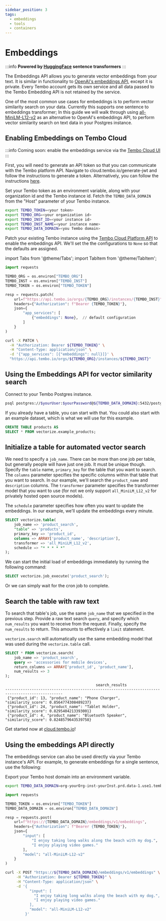 ```yaml
---
sidebar_position: 3
tags:
  - embeddings
  - tools
  - containers
---
```


# Embeddings

:::info
**Powered by [HuggingFace](https://huggingface.co/sentence-transformers/) sentence transformers**
:::

The Embeddings API allows you to generate vector embeddings from your text. It is similar in functionality to [OpenAI's embeddings API](https://platform.openai.com/docs/guides/embeddings), except it is private. Every Tembo account gets its own service and all data passed to the Tembo Embedding API is not retained by the service.

One of the most common use cases for embeddings is to perform vector similarity search on your data. Currently this supports one sentence to embeddings transformer; In this guide we will walk through using [all-MiniLM-L12-v2](https://huggingface.co/sentence-transformers/all-MiniLM-L12-v2) as an alternative to OpenAI's embeddings API, to perform vector similarity search on text data in your Postgres instance.

## Enabling Embeddings on Tembo Cloud

:::info
Coming soon: enable the embeddings service via the [Tembo Cloud UI](https://cloud.tembo.io)
:::

First, you will need to generate an API token so that you can communicate with the Tembo platform API. Navigate to cloud.tembo.io/generate-jwt and follow the instructions to generate a token. Alternatively, you can follow the instructions [here](https://tembo.io/docs/tembo-cloud/security-and-authentication/api-authentication).

Set your Tembo token as an environment variable, along with your organization id and the Tembo instance id. Fetch the `TEMBO_DATA_DOMAIN` from the "Host" parameter of your Tembo instance.

```bash
export TEMBO_TOKEN=<your token>
export TEMBO_ORG=<your organization id>
export TEMBO_INST_ID=<your instance id>
export TEMBO_INST_NAME=<your instance name>
export TEMBO_DATA_DOMAIN=<you Tembo domain>
```

Patch your existing Tembo instance using the [Tembo Cloud Platform API](https://tembo.io/docs/tembo-cloud/openapi) to enable the embeddings API. We'll set the the configurations to `None` so that the defaults are assigned.

import Tabs from '@theme/Tabs';
import TabItem from '@theme/TabItem';

<Tabs>
<TabItem value="py" label="Python">

```py
import requests

TEMBO_ORG = os.environ["TEMBO_ORG"]
TEMBO_INST = os.environ["TEMBO_INST"]
TEMBO_TOKEN = os.environ["TEMBO_TOKEN"]

resp = requests.patch(
    url=f"https://api.tembo.io/orgs/{TEMBO_ORG}/instances/{TEMBO_INST}",
    headers={"Authorization": f"Bearer {TEMBO_TOKEN}"},
    json={
        "app_services": [
            {"embeddings": None},  // default configuration
        ]
    }
)
```

</TabItem>

<TabItem value="curl" label="Curl">

```bash
curl -X PATCH \
  -H "Authorization: Bearer ${TEMBO_TOKEN}" \
  -H "Content-Type: application/json" \
  -d '{"app_services": [{"embeddings": null}]}' \
  "https://api.tembo.io/orgs/${TEMBO_ORG}/instances/${TEMBO_INST}"
```

</TabItem>
</Tabs>

## Using the Embeddings API for vector similarity search

Connect to your Tembo Postgres instance.

```bash
psql postgres://$yourUser:$yourPassword@${TEMBO_DATA_DOMAIN}:5432/postgres
```

If you already have a table, you can start with that. You could also start with an example dataset, which is what we will use for this example.

```sql
CREATE TABLE products AS 
SELECT * FROM vectorize.example_products;
```

## Initialize a table for automated vector search

We need to specify a `job_name`. There can be more than one job per table, but generally people will have just one job. It must be unique though. Specify the `table` name, `primary_key` for the table that you want to search. The `columns`
parameter specifies the specific columns within that table that you want to search. In our example, we'll search the `product_name` and `description` columns. The `transformer` parameter specifies the transformer model that you want to use (for not we only support `all_MiniLM_L12_v2` for privately hosted open source models). 

The `schedule` parameter specifies how often you want to update the embeddings. In our example, we'll update the embeddings every minute.

```sql
SELECT vectorize.table(
    job_name => 'product_search',
    "table" => 'products',
    primary_key => 'product_id',
    columns => ARRAY['product_name', 'description'],
    transformer => 'all_MiniLM_L12_v2',
    schedule => "* * * * *"
);
```

We can start the initial load of embeddings immediately by running the following command:

```sql
SELECT vectorize.job_execute('product_search');
```

Or we can simply wait for the cron job to complete.

## Search the table with raw text

To search that table's job, use the same `job_name` that we specified in the previous step.
 Provide a raw text search `query`, and specify which `num_results` you want to receive from the request.
 Finally, specify the `num_results` to return. This amounts to effectively a `limit` statement.

`vectorize.search` will automatically use the same embedding model that was used during the `vectorize.table` call.


```sql
SELECT * FROM vectorize.search(
    job_name => 'product_search',
    query => 'accessories for mobile devices',
    return_columns => ARRAY['product_id', 'product_name'],
    num_results => 3
);
```

```console
                                         search_results                                         
------------------------------------------------------------------------------------------------
 {"product_id": 13, "product_name": "Phone Charger", "similarity_score": 0.8564774308489237}
 {"product_id": 24, "product_name": "Tablet Holder", "similarity_score": 0.8295404213393001}
 {"product_id": 4, "product_name": "Bluetooth Speaker", "similarity_score": 0.8248579643539758}
```

Get started now at [cloud.tembo.io](https://cloud.tembo.io)!

## Using the embeddings API directly

The embeddings service can also be used directly via your Tembo instance's API. For example, to generate embeddings for a single sentence, use the following:

Export your Tembo host domain into an environment variable.

```bash
export TEMBO_DATA_DOMAIN=org-yourOrg-inst-yourInst.prd.data-1.use1.tembo.io
```

<Tabs>
<TabItem value="py" label="Python">

```py
import requests

TEMBO_TOKEN = os.environ["TEMBO_TOKEN"]
TEMBO_DATA_DOMAIN = os.environ["TEMBO_DATA_DOMAIN"]

resp = requests.post(
    url=f"https://{TEMBO_DATA_DOMAIN}/embeddings/v1/embeddings",
    headers={"Authorization": f"Bearer {TEMBO_TOKEN}"},
    json={
        "input": [
            "I enjoy taking long walks along the beach with my dog.",
            "I enjoy playing video games."
        ],
        "model": "all-MiniLM-L12-v2"
    }
)
```

</TabItem>
<TabItem value="curl" label="Curl">

```bash
curl -X POST "https://${TEMBO_DATA_DOMAIN}/embeddings/v1/embeddings" \
     -H "Authorization: Bearer ${TEMBO_TOKEN}" \
     -H "Content-Type: application/json" \
     -d '{
           "input": [
             "I enjoy taking long walks along the beach with my dog.",
             "I enjoy playing video games."
           ],
           "model": "all-MiniLM-L12-v2"
         }'
```

</TabItem>
</Tabs>